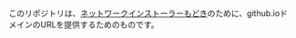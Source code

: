 このリポジトリは、[ネットワークインストーラーもどき](neguse11/cm3d2_plugins_okiba/INSTALL.md)のために、github.ioドメインのURLを提供するためのものです。
